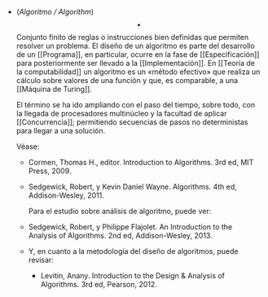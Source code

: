 - (_Algoritmo / Algorithm_) $$\bullet$$ Conjunto finito de reglas o instrucciones bien definidas que permiten resolver un problema. El diseño de un algoritmo es parte del desarrollo de un [[Programa]], en particular, ocurre en la fase de [[Especificación]] para posteriormente ser llevado a la [[Implementación]]. En [[Teoría de la computabilidad]] un algoritmo es un «método efectivo» que realiza un cálculo sobre valores de una función y que, es comparable, a una [[Máquina de Turing]]. 
  
  El término se ha ido ampliando con el paso del tiempo, sobre todo, con la llegada de procesadores multinúcleo y la facultad de aplicar [[Concurrencia]]; permitiendo secuencias de pasos no deterministas para llegar a una solución. 
  
  Véase:
	- Cormen, Thomas H., editor. Introduction to Algorithms. 3rd ed, MIT Press, 2009.
	- Sedgewick, Robert, y Kevin Daniel Wayne. Algorithms. 4th ed, Addison-Wesley, 2011.
	  
	  Para el estudio sobre análisis de algoritmo, puede ver:
	- Sedgewick, Robert, y Philippe Flajolet. An Introduction to the Analysis of Algorithms. 2nd ed, Addison-Wesley, 2013.
	- Y, en cuanto a la metodología del diseño de algoritmos, puede revisar:
		- Levitin, Anany. Introduction to the Design \& Analysis of Algorithms. 3rd ed, Pearson, 2012.